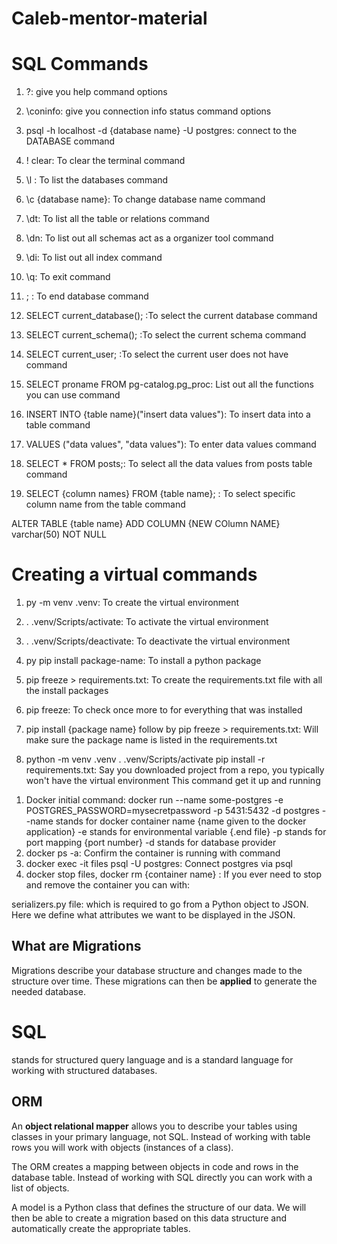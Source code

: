 <!-- extra resources: https://www.geeksforgeeks.org/dsa-tutorial-learn-data-structures-and-algorithms/ -->

# Caleb-mentor-material

# SQL Commands

1. \?: give you help command options
2. \coninfo: give you connection info status command options
3. psql -h localhost -d {database name} -U postgres: connect to the DATABASE command

4. \! clear: To clear the terminal command
5. \l : To list the databases command
6. \c {database name}: To change database name command
7. \dt: To list all the table or relations command
8. \dn: To list out all schemas act as a organizer tool command
9. \di: To list out all index command
10. \q: To exit command
11. ; : To end database command
12. SELECT current_database(); :To select the current database command
13. SELECT current_schema(); :To select the current schema command
14. SELECT current_user; :To select the current user does not have command
15. SELECT proname FROM pg-catalog.pg_proc: List out all the functions you can use command
16. INSERT INTO {table name}("insert data values"): To insert data into a table command
17. VALUES ("data values", "data values"): To enter data values command
18. SELECT \* FROM posts;: To select all the data values from posts table command
19. SELECT {column names} FROM {table name}; : To select specific column name from the table command

ALTER TABLE {table name}
ADD COLUMN {NEW COlumn NAME} varchar(50) NOT NULL

# Creating a virtual commands

1. py -m venv .venv: To create the virtual environment
2. . .venv/Scripts/activate: To activate the virtual environment
3. . .venv/Scripts/deactivate: To deactivate the virtual environment
4. py pip install package-name: To install a python package
5. pip freeze > requirements.txt: To create the requirements.txt file with all the install packages
6. pip freeze: To check once more to for everything that was installed
7. pip install {package name} follow by pip freeze > requirements.txt: Will make sure the package name is listed in the requirements.txt

8. python -m venv .venv
   . .venv/Scripts/activate
   pip install -r requirements.txt: Say you downloaded project from a repo, you typically won't have the virtual environment This command get it up and running

<!-- Docker Commands -->

1. Docker initial command: docker run --name some-postgres -e POSTGRES_PASSWORD=mysecretpassword -p 5431:5432 -d postgres
   --name stands for docker container name {name given to the docker application}
   -e stands for environmental variable {.end file}
   -p stands for port mapping {port number}
   -d stands for database provider
2. docker ps -a: Confirm the container is running with command
3. docker exec -it files psql -U postgres: Connect postgres via psql
4. docker stop files, docker rm {container name} : If you ever need to stop and remove the container you can with:

<!-- Data serialization -->

serializers.py file: which is required to go from a Python object to JSON. Here we define what attributes we want to be displayed in the JSON.

## What are Migrations

Migrations describe your database structure and changes made to the structure over time. These migrations can then be **applied** to generate the needed database.

# SQL

stands for structured query language and is a standard language for working with structured databases.

## ORM

An **object relational mapper** allows you to describe your tables using classes in your primary language, not SQL. Instead of working with table rows you will work with objects (instances of a class).

The ORM creates a mapping between objects in code and rows in the database table. Instead of working with SQL directly you can work with a list of objects.

A model is a Python class that defines the structure of our data. We will then be able to create a migration based on this data structure and automatically create the appropriate tables.
